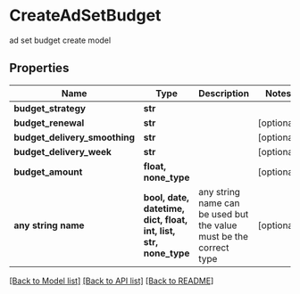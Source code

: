 # CreateAdSetBudget

ad set budget create model

## Properties
Name | Type | Description | Notes
------------ | ------------- | ------------- | -------------
**budget_strategy** | **str** |  | 
**budget_renewal** | **str** |  | [optional] 
**budget_delivery_smoothing** | **str** |  | [optional] 
**budget_delivery_week** | **str** |  | [optional] 
**budget_amount** | **float, none_type** |  | [optional] 
**any string name** | **bool, date, datetime, dict, float, int, list, str, none_type** | any string name can be used but the value must be the correct type | [optional]

[[Back to Model list]](../README.md#documentation-for-models) [[Back to API list]](../README.md#documentation-for-api-endpoints) [[Back to README]](../README.md)


